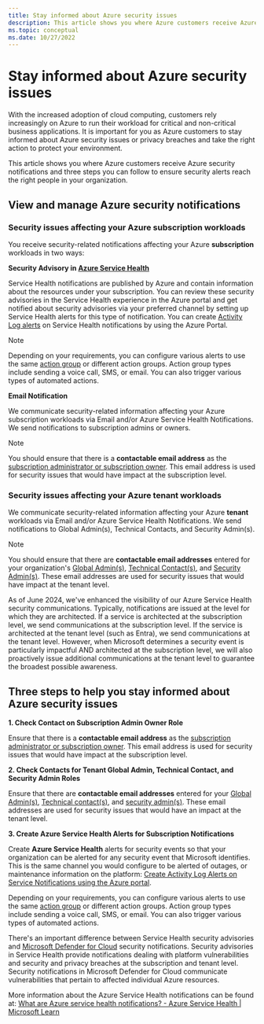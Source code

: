 ```yaml
---
title: Stay informed about Azure security issues
description: This article shows you where Azure customers receive Azure security notifications and three steps you can follow to ensure security alerts reach the right people in your organization.
ms.topic: conceptual
ms.date: 10/27/2022
---
```

# Stay informed about Azure security issues

With the increased adoption of cloud computing, customers rely increasingly on Azure to run their workload for critical and non-critical business applications. It is important for you as Azure customers to stay informed about Azure security issues or privacy breaches and take the right action to protect your environment.

This article shows you where Azure customers receive Azure security notifications and three steps you can follow to ensure security alerts reach the right people in your organization.


## View and manage Azure security notifications 


### Security issues affecting your Azure subscription workloads

You receive security-related notifications affecting your Azure **subscription** workloads in two ways: 

**Security Advisory in [Azure Service Health](https://azure.microsoft.com/get-started/azure-portal/service-health/)**

Service Health notifications are published by Azure and contain information about the resources under your subscription. You can review these security advisories in the Service Health experience in the Azure portal and get notified about security advisories via your preferred channel by setting up Service Health alerts for this type of notification. You can create [Activity Log alerts](../service-health/alerts-activity-log-service-notifications-portal.md) on Service Health notifications by using the Azure Portal.

>[!Note]
>Depending on your requirements, you can configure various alerts to use the same [action group](../azure-monitor/alerts/action-groups.md) or different action groups. Action group types include sending a voice call, SMS, or email. You can also trigger various types of automated actions.

**Email Notification**

We communicate security-related information affecting your Azure subscription workloads via Email and/or Azure Service Health Notifications. We send notifications to subscription admins or owners.

>[!Note]
>You should ensure that there is a **contactable email address** as the [subscription administrator or subscription owner](../cost-management-billing/manage/add-change-subscription-administrator.md). This email address is used for security issues that would have impact at the subscription level.

### Security issues affecting your Azure tenant workloads

We communicate security-related information affecting your Azure **tenant** workloads via Email and/or Azure Service Health Notifications. We send notifications to Global Admin(s), Technical Contacts, and Security Admin(s). 

> [!Note]
> You should ensure that there are **contactable email addresses** entered for your organization's [Global Admin(s)](../active-directory/roles/permissions-reference.md), [Technical Contact(s)](../active-directory/fundamentals/active-directory-properties-area.md), and [Security Admin(s)](/azure/defender-for-cloud/permissions). These email addresses are used for security issues that would have impact at the tenant level.  

As of June 2024, we've enhanced the visibility of our Azure Service Health security communications. Typically, notifications are issued at the level for which they are architected. If a service is architected at the subscription level, we send communications at the subscription level. If the service is architected at the tenant level (such as Entra), we send communications at the tenant level. However, when Microsoft determines a security event is particularly impactful AND architected at the subscription level, we will also proactively issue additional communications at the tenant level to guarantee the broadest possible awareness. 

## Three steps to help you stay informed about Azure security issues

**1. Check Contact on Subscription Admin Owner Role**

Ensure that there is a **contactable email address** as the [subscription administrator or subscription owner](../cost-management-billing/manage/add-change-subscription-administrator.md). This email address is used for security issues that would have impact at the subscription level.

**2. Check Contacts for Tenant Global Admin, Technical Contact, and Security Admin Roles**

Ensure that there are **contactable email addresses** entered for your [Global Admin(s)](../active-directory/roles/permissions-reference.md), [Technical contact(s)](../active-directory/fundamentals/active-directory-properties-area.md), and [security admin(s)](/azure/defender-for-cloud/permissions). These email addresses are used for security issues that would have an impact at the tenant level.

**3. Create Azure Service Health Alerts for Subscription Notifications**

Create **Azure Service Health** alerts for security events so that your organization can be alerted for any security event that Microsoft identifies. This is the same channel you would configure to be alerted of outages, or maintenance information on the platform: [Create Activity Log Alerts on Service Notifications using the Azure portal](../service-health/alerts-activity-log-service-notifications-portal.md).

Depending on your requirements, you can configure various alerts to use the same [action group](../azure-monitor/alerts/action-groups.md) or different action groups. Action group types include sending a voice call, SMS, or email. You can also trigger various types of automated actions.

There's an important difference between Service Health security advisories and [Microsoft Defender for Cloud](/azure/defender-for-cloud/defender-for-cloud-introduction) security notifications. Security advisories in Service Health provide notifications dealing with platform vulnerabilities and security and privacy breaches at the subscription and tenant level. Security notifications in Microsoft Defender for Cloud communicate vulnerabilities that pertain to affected individual Azure resources.

More information about the Azure Service Health notifications can be found at: [What are Azure service health notifications? - Azure Service Health | Microsoft Learn](../service-health/service-health-notifications-properties.md)
